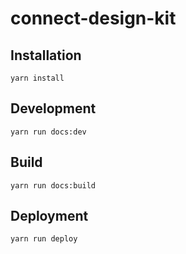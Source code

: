 # connect-design-kit

## Installation

    yarn install 

## Development

    yarn run docs:dev

## Build

    yarn run docs:build

## Deployment

    yarn run deploy
